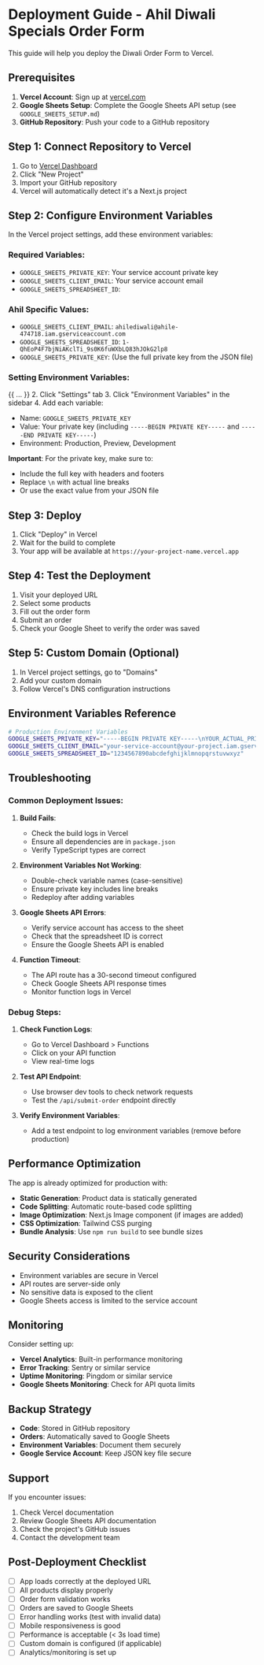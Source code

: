 # Deployment Guide - Ahil Diwali Specials Order Form

This guide will help you deploy the Diwali Order Form to Vercel.

## Prerequisites

1. **Vercel Account**: Sign up at [vercel.com](https://vercel.com)
2. **Google Sheets Setup**: Complete the Google Sheets API setup (see `GOOGLE_SHEETS_SETUP.md`)
3. **GitHub Repository**: Push your code to a GitHub repository

## Step 1: Connect Repository to Vercel

1. Go to [Vercel Dashboard](https://vercel.com/dashboard)
2. Click "New Project"
3. Import your GitHub repository
4. Vercel will automatically detect it's a Next.js project

## Step 2: Configure Environment Variables
In the Vercel project settings, add these environment variables:

### Required Variables:
- `GOOGLE_SHEETS_PRIVATE_KEY`: Your service account private key
- `GOOGLE_SHEETS_CLIENT_EMAIL`: Your service account email
- `GOOGLE_SHEETS_SPREADSHEET_ID`:

### Ahil Specific Values:
- `GOOGLE_SHEETS_CLIENT_EMAIL`: `ahilediwali@ahile-474718.iam.gserviceaccount.com`
- `GOOGLE_SHEETS_SPREADSHEET_ID`: `1-QhEoP4F7bjNiAKclTi_9s0K6fuWXbLQ83hJOkG2lp8`
- `GOOGLE_SHEETS_PRIVATE_KEY`: (Use the full private key from the JSON file)

### Setting Environment Variables:
{{ ... }}
2. Click "Settings" tab
3. Click "Environment Variables" in the sidebar
4. Add each variable:
   - Name: `GOOGLE_SHEETS_PRIVATE_KEY`
   - Value: Your private key (including `-----BEGIN PRIVATE KEY-----` and `-----END PRIVATE KEY-----`)
   - Environment: Production, Preview, Development

**Important**: For the private key, make sure to:
- Include the full key with headers and footers
- Replace `\n` with actual line breaks
- Or use the exact value from your JSON file

## Step 3: Deploy

1. Click "Deploy" in Vercel
2. Wait for the build to complete
3. Your app will be available at `https://your-project-name.vercel.app`

## Step 4: Test the Deployment

1. Visit your deployed URL
2. Select some products
3. Fill out the order form
4. Submit an order
5. Check your Google Sheet to verify the order was saved

## Step 5: Custom Domain (Optional)

1. In Vercel project settings, go to "Domains"
2. Add your custom domain
3. Follow Vercel's DNS configuration instructions

## Environment Variables Reference

```bash
# Production Environment Variables
GOOGLE_SHEETS_PRIVATE_KEY="-----BEGIN PRIVATE KEY-----\nYOUR_ACTUAL_PRIVATE_KEY_HERE\n-----END PRIVATE KEY-----\n"
GOOGLE_SHEETS_CLIENT_EMAIL="your-service-account@your-project.iam.gserviceaccount.com"
GOOGLE_SHEETS_SPREADSHEET_ID="1234567890abcdefghijklmnopqrstuvwxyz"
```

## Troubleshooting

### Common Deployment Issues:

1. **Build Fails**:
   - Check the build logs in Vercel
   - Ensure all dependencies are in `package.json`
   - Verify TypeScript types are correct

2. **Environment Variables Not Working**:
   - Double-check variable names (case-sensitive)
   - Ensure private key includes line breaks
   - Redeploy after adding variables

3. **Google Sheets API Errors**:
   - Verify service account has access to the sheet
   - Check that the spreadsheet ID is correct
   - Ensure the Google Sheets API is enabled

4. **Function Timeout**:
   - The API route has a 30-second timeout configured
   - Check Google Sheets API response times
   - Monitor function logs in Vercel

### Debug Steps:

1. **Check Function Logs**:
   - Go to Vercel Dashboard > Functions
   - Click on your API function
   - View real-time logs

2. **Test API Endpoint**:
   - Use browser dev tools to check network requests
   - Test the `/api/submit-order` endpoint directly

3. **Verify Environment Variables**:
   - Add a test endpoint to log environment variables (remove before production)

## Performance Optimization

The app is already optimized for production with:

- **Static Generation**: Product data is statically generated
- **Code Splitting**: Automatic route-based code splitting
- **Image Optimization**: Next.js Image component (if images are added)
- **CSS Optimization**: Tailwind CSS purging
- **Bundle Analysis**: Use `npm run build` to see bundle sizes

## Security Considerations

- Environment variables are secure in Vercel
- API routes are server-side only
- No sensitive data is exposed to the client
- Google Sheets access is limited to the service account

## Monitoring

Consider setting up:

- **Vercel Analytics**: Built-in performance monitoring
- **Error Tracking**: Sentry or similar service
- **Uptime Monitoring**: Pingdom or similar service
- **Google Sheets Monitoring**: Check for API quota limits

## Backup Strategy

- **Code**: Stored in GitHub repository
- **Orders**: Automatically saved to Google Sheets
- **Environment Variables**: Document them securely
- **Google Service Account**: Keep JSON key file secure

## Support

If you encounter issues:

1. Check Vercel documentation
2. Review Google Sheets API documentation
3. Check the project's GitHub issues
4. Contact the development team

## Post-Deployment Checklist

- [ ] App loads correctly at the deployed URL
- [ ] All products display properly
- [ ] Order form validation works
- [ ] Orders are saved to Google Sheets
- [ ] Error handling works (test with invalid data)
- [ ] Mobile responsiveness is good
- [ ] Performance is acceptable (< 3s load time)
- [ ] Custom domain is configured (if applicable)
- [ ] Analytics/monitoring is set up